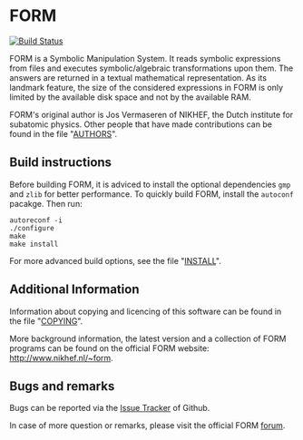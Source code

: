 FORM
====

[![Build Status](https://travis-ci.org/vermaseren/form.svg?branch=master)](https://travis-ci.org/vermaseren/form)

FORM is a Symbolic Manipulation System. It reads symbolic expressions from files
and executes symbolic/algebraic transformations upon them. The answers are
returned in a textual mathematical representation. As its landmark feature, the
size of the considered expressions in FORM is only limited by the available
disk space and not by the available RAM.

FORM's original author is Jos Vermaseren of NIKHEF, the Dutch institute for
subatomic physics. Other people that have made contributions can be found in the
file "[AUTHORS](AUTHORS)".


Build instructions
------------

Before building FORM, it is adviced to install the optional dependencies `gmp` and `zlib` for better performance. To quickly build FORM, install the `autoconf` pacakge. Then run:

    autoreconf -i
    ./configure
    make
    make install


For more advanced build options, see the file "[INSTALL](INSTALL)".


Additional Information
----------------------

Information about copying and licencing of this software can be found in the
file "[COPYING](COPYING)".

More background information, the latest version and a collection of FORM
programs can be found on the official FORM website: http://www.nikhef.nl/~form.


Bugs and remarks
----------------
Bugs can be reported via the
[Issue Tracker](https://github.com/vermaseren/form/issues) of Github.

In case of more question or remarks, please visit the official
FORM [forum](http://www.nikhef.nl/~form/forum/).
